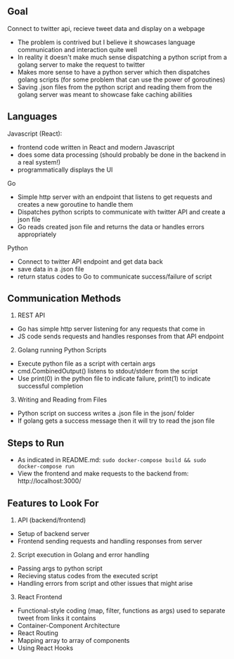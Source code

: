## Goal

Connect to twitter api, recieve tweet data and display on a webpage

- The problem is contrived but I believe it showcases language communication and interaction quite well
- In reality it doesn't make much sense dispatching a python script from a golang server to make the request to twitter
- Makes more sense to have a python server which then dispatches golang scripts (for some problem that can use the power of goroutines)
- Saving .json files from the python script and reading them from the golang server was meant to showcase fake caching abilities

## Languages
Javascript (React):
- frontend code written in React and modern Javascript
- does some data processing (should probably be done in the backend in a real system!)
- programmatically displays the UI

Go
- Simple http server with an endpoint that listens to get requests and creates a new goroutine to handle them
- Dispatches python scripts to communicate with twitter API and create a json file
- Go reads created json file and returns the data or handles errors appropriately

Python
- Connect to twitter API endpoint and get data back
- save data in a .json file
- return status codes to Go to communicate success/failure of script

## Communication Methods
1. REST API
- Go has simple http server listening for any requests that come in
- JS code sends requests and handles responses from that API endpoint

2. Golang running Python Scripts
- Execute python file as a script with certain args
- cmd.CombinedOutput() listens to stdout/stderr from the script
- Use print(0) in the python file to indicate failure, print(1) to indicate successful completion

3. Writing and Reading from Files
- Python script on success writes a .json file in the json/ folder
- If golang gets a success message then it will try to read the json file

## Steps to Run
- As indicated in README.md: `sudo docker-compose build && sudo docker-compose run`
- View the frontend and make requests to the backend from: http://localhost:3000/

## Features to Look For
1. API (backend/frontend)
- Setup of backend server
- Frontend sending requests and handling responses from server

2. Script execution in Golang and error handling
- Passing args to python script
- Recieving status codes from the executed script
- Handling errors from script and other issues that might arise

3. React Frontend
- Functional-style coding (map, filter, functions as args) used to separate tweet from links it contains
- Container-Component Architecture
- React Routing
- Mapping array to array of components
- Using React Hooks